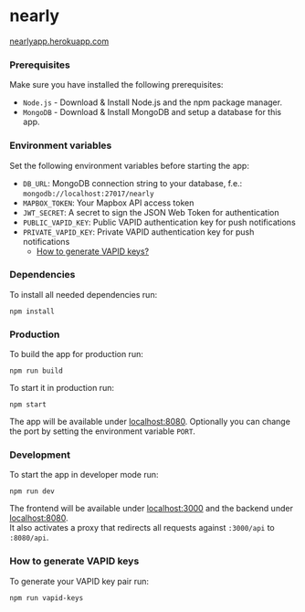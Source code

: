 # nearly
[nearlyapp.herokuapp.com](https://nearlyapp.herokuapp.com/login)

### Prerequisites

Make sure you have installed the following prerequisites:
- `Node.js` - Download & Install Node.js and the npm package manager.
- `MongoDB` - Download & Install MongoDB and setup a database for this app.

### Environment variables

Set the following environment variables before starting the app:
- `DB_URL`: MongoDB connection string to your database, f.e.: `mongodb://localhost:27017/nearly`
- `MAPBOX_TOKEN`: Your Mapbox API access token
- `JWT_SECRET`: A secret to sign the JSON Web Token for authentication
- `PUBLIC_VAPID_KEY`: Public VAPID authentication key for push notifications 
- `PRIVATE_VAPID_KEY`: Private VAPID authentication key for push notifications
    - [How to generate VAPID keys?](#how-to-generate-vapid-keys)

### Dependencies

To install all needed dependencies run:
```
npm install
```

### Production

To build the app for production run:
```
npm run build
```

To start it in production run: 
```
npm start
````
The app will be available under [localhost:8080](http://localhost:8080). Optionally you can change the port by setting the environment variable `PORT`. 

### Development

To start the app in developer mode run:
```
npm run dev
```
The frontend will be available under [localhost:3000](http://localhost:3000) and the backend under [localhost:8080](http://localhost:8080).\
It also activates a proxy that redirects all requests against `:3000/api` to `:8080/api`. 

### How to generate VAPID keys

To generate your VAPID key pair run:
``` 
npm run vapid-keys
```

